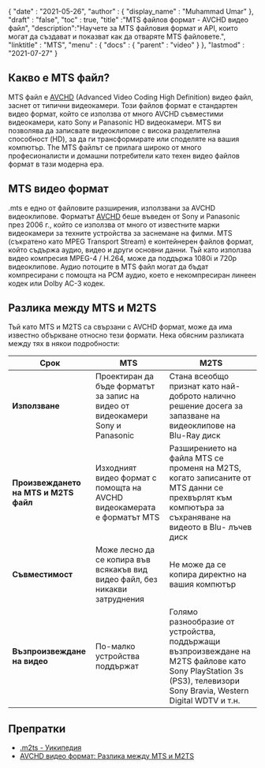 {
  "date" : "2021-05-26",
  "author" : {
    "display_name" : "Muhammad Umar"
},
  "draft" : "false",
  "toc" : true,
  "title" :"MTS файлов формат - AVCHD видео файл",
  "description":"Научете за MTS файловия формат и API, които могат да създават и показват как да отваряте MTS файловете.",
  "linktitle" : "MTS",
  "menu" : {
    "docs" : {
      "parent" : "video"
}
},
  "lastmod" : "2021-07-27"
}

## Какво е MTS файл?

MTS файл е [AVCHD](/bg/video/avchd/) (Advanced Video Coding High Definition) видео файл, заснет от типични видеокамери. Този файлов формат е стандартен видео формат, който се използва от много AVCHD съвместими видеокамери, като Sony и Panasonic HD видеокамери. MTS ви позволява да записвате видеоклипове с висока разделителна способност (HD), за да ги трансформирате или споделяте на вашия компютър. The
MTS файлът се прилага широко от много професионалисти и домашни потребители като техен видео файлов формат в тази модерна ера.

## MTS видео формат

.mts е едно от файловите разширения, използвани за AVCHD видеоклипове. Форматът [AVCHD](/bg/video/avchd/) беше въведен от Sony и Panasonic през 2006 г., който се използва от много от известните марки видеокамери за техните устройства за заснемане на филми. MTS (съкратено като MPEG Transport Stream) е контейнерен файлов формат, който съдържа аудио, видео и други основни данни. Тъй като използва видео компресия MPEG-4 / H.264, може да поддържа 1080i и 720p видеоклипове. Аудио потоците в MTS файл могат да бъдат компресирани с помощта на PCM аудио, което е некомпресиран линеен кодек или Dolby AC-3 кодек.

## Разлика между MTS и M2TS

Тъй като MTS и M2TS са свързани с AVCHD формат, може да има известно объркване относно тези формати. Нека обясним разликата между тях в някои подробности:

|Срок|MTS|M2TS|
---|---|---|
|**Използване**|Проектиран да бъде форматът за запис на видео от видеокамери Sony и Panasonic|Стана всеобщо признат като най-доброто налично решение досега за запазване на видеоклипове на Blu-Ray диск|
|**Произвеждането на MTS и M2TS файл**|Изходният видео формат с помощта на AVCHD видеокамерата е форматът MTS|Разширението на файла MTS се променя на M2TS, когато записаните от MTS данни се прехвърлят към компютъра за съхраняване на видеото в Blu- лъчев диск|
|**Съвместимост**| Може лесно да се копира във всякакъв вид видео файл, без никакви затруднения|Не може да се копира директно на вашия компютър|
|**Възпроизвеждане на видео**| По-малко устройства поддържат| Голямо разнообразие от устройства, поддържащи възпроизвеждане на M2TS файлове като Sony PlayStation 3s (PS3), телевизори Sony Bravia, Western Digital WDTV и т.н.|

## Препратки ##

- [.m2ts - Уикипедия](https://en.wikipedia.org/wiki/.m2ts)
- [AVCHD видео формат: Разлика между MTS и M2TS](https://www.videosolo.com/tutorials/mts-vs-m2ts.html)

